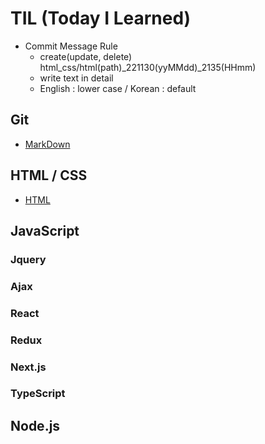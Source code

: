 # TIL (Today I Learned)
- Commit Message Rule
	- create(update, delete) html_css/html(path)_221130(yyMMdd)_2135(HHmm)
	- write text in detail
	- English : lower case / Korean : default
	
## Git
- [MarkDown](https://github.com/hoofacProgram/TIL/blob/main/Git/MarkDown.md)

## HTML / CSS
- [HTML]() 

## JavaScript
### Jquery
### Ajax
### React
### Redux
### Next.js
### TypeScript

## Node.js

